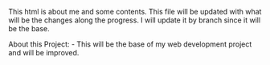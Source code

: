 This html is about me and some contents. This file will be updated with what will be the changes along the progress. I will update it by branch since it will be the base.


About this Project:
    - This will be the base of my web development project and will be improved.